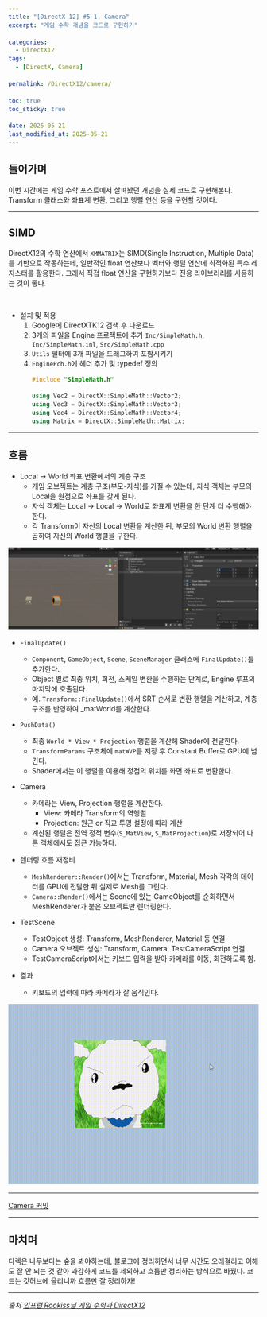 ```yaml
---
title: "[DirectX 12] #5-1. Camera"
excerpt: "게임 수학 개념을 코드로 구현하기"

categories:
  - DirectX12
tags:
  - [DirectX, Camera]

permalink: /DirectX12/camera/

toc: true
toc_sticky: true

date: 2025-05-21
last_modified_at: 2025-05-21
---
```


## 들어가며

이번 시간에는 게임 수학 포스트에서 살펴봤던 개념을 실제 코드로 구현해본다. Transform 클래스와 좌표계 변환, 그리고 행렬 연산 등을 구현할 것이다.

---

## SIMD

DirectX12의 수학 연산에서 `XMMATRIX`는 SIMD(Single Instruction, Multiple Data)를 기반으로 작동하는데, 일반적인 float 연산보다 벡터와 행렬 연산에 최적화된 특수 레지스터를 활용한다. 그래서 직접 float 연산을 구현하기보다 전용 라이브러리를 사용하는 것이 좋다.

&nbsp;

- 설치 및 적용
    1. Google에 DirectXTK12 검색 후 다운로드
    2. 3개의 파일을 Engine 프로젝트에 추가 `Inc/SimpleMath.h`, `Inc/SimpleMath.inl`, `Src/SimpleMath.cpp`
    3. `Utils` 필터에 3개 파일을 드래그하여 포함시키기
    4. `EnginePch.h`에 헤더 추가 및 typedef 정의
        ```cpp
        #include "SimpleMath.h"

        using Vec2 = DirectX::SimpleMath::Vector2;
        using Vec3 = DirectX::SimpleMath::Vector3;
        using Vec4 = DirectX::SimpleMath::Vector4;
        using Matrix = DirectX::SimpleMath::Matrix;
        ```

---

## 흐름

- Local → World 좌표 변환에서의 계층 구조
    - 게임 오브젝트는 계층 구조(부모-자식)를 가질 수 있는데, 자식 객체는 부모의 Local을 원점으로 좌표를 갖게 된다.
    - 자식 객체는 Local → Local → World로 좌표계 변환을 한 단계 더 수행해야 한다.
    - 각 Transform이 자신의 Local 변환을 계산한 뒤, 부모의 World 변환 행렬을 곱하여 자신의 World 행렬을 구한다.

![HierarchyLocalCoordinate](/assets/images/post_img/directx/HierarchyLocalCoordinate.png)


- `FinalUpdate()`
    - `Component`, `GameObject`, `Scene`, `SceneManager` 클래스에 `FinalUpdate()`를 추가한다.
    - Object 별로 최종 위치, 회전, 스케일 변환을 수행하는 단계로, Engine 루프의 마지막에 호출된다.
    - 예. `Transform::FinalUpdate()`에서 SRT 순서로 변환 행렬을 계산하고, 계층 구조를 반영하여 _matWorld를 계산한다.

- `PushData()`
    - 최종 `World * View * Projection` 행렬을 계산헤 Shader에 전달한다.
    - `TransformParams` 구조체에 `matWVP`를 저장 후 Constant Buffer로 GPU에 넘긴다.
    - Shader에서는 이 행렬을 이용해 정점의 위치를 화면 좌표로 변환한다.

- Camera
    - 카메라는 View, Projection 행렬을 계산한다.
        - View: 카메라 Transform의 역행렬
        - Projection: 원근 or 직교 투영 설정에 따라 계산
    - 계산된 행렬은 전역 정적 변수(`S_MatView`, `S_MatProjection`)로 저장되어 다른 객체에서도 접근 가능하다.

- 렌더링 흐름 재정비
    - `MeshRenderer::Render()`에서는 Transform, Material, Mesh 각각의 데이터를 GPU에 전달한 뒤 실제로 Mesh를 그린다.
    - `Camera::Render()`에서는 Scene에 있는 GameObject를 순회하면서 MeshRenderer가 붙은 오브젝트만 렌더링한다.

- TestScene
    - TestObject 생성: Transform, MeshRenderer, Material 등 연결
    - Camera 오브젝트 생성: Transform, Camera, TestCameraScript 연결
    - TestCameraScript에서는 키보드 입력을 받아 카메라를 이동, 회전하도록 함.

- 결과
    - 키보드의 입력에 따라 카메라가 잘 움직인다.

![Result](/assets/images/post_img/directx/CameraResult.gif)

---

[Camera 커밋](https://github.com/chaeeun-dev/DirectX12/commit/a06b0a855de65285f8b74ab9f6b248e9c4b61318)

---

## 마치며

다렉은 나무보다는 숲을 봐야하는데, 블로그에 정리하면서 너무 시간도 오래걸리고 이해도 잘 안 되는 것 같아 과감하게 코드를 제외하고 흐름만 정리하는 방식으로 바꿨다. 코드는 깃허브에 올리니까 흐름만 잘 정리하자!

---

*출처* 
*[인프런 Rookiss님 게임 수학과 DirectX12](https://www.inflearn.com/course/%EC%96%B8%EB%A6%AC%EC%96%BC-3d-mmorpg-2/dashboard)*